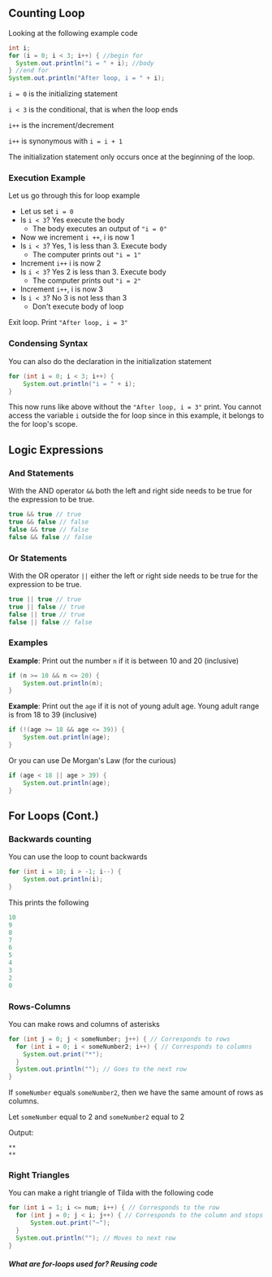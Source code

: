 ## Counting Loop

Looking at the following example code

```java
int i;
for (i = 0; i < 3; i++) { //begin for
  System.out.println("i = " + i); //body
} //end for
System.out.println("After loop, i = " + i);
```

`i = 0` is the initializing statement

`i < 3` is the conditional, that is when the loop ends

`i++` is the increment/decrement

`i++` is synonymous with `i = i + 1`

The initialization statement only occurs once at the beginning of the loop. 

### Execution Example

Let us go through this for loop example

- Let us set `i = 0`
- Is `i < 3`? Yes execute the body
  - The body executes an output of `"i = 0"`
- Now we increment `i ++`, i is now 1
- Is `i < 3`? Yes, 1 is less than 3. Execute body
  - The computer prints out  `"i = 1"`
- Increment `i++` i is now 2
- Is `i < 3`? Yes 2 is less than 3. Execute body
  - The computer prints out `"i = 2"`
- Increment `i++`, i is now 3
- Is `i < 3`?  No 3  is not less than 3
  - Don't execute body of loop

Exit loop. Print `"After loop, i = 3"`



### Condensing Syntax

You can also do the declaration in the initialization statement

```java
for (int i = 0; i < 3; i++) {
    System.out.println("i = " + i);
}
```

This now runs like above without the `"After loop, i = 3"` print. You cannot access the variable `i` outside the for loop since in this example, it belongs to the for loop's scope.



## Logic Expressions

### And Statements

With the AND operator `&&` both the left and right side needs to be true for the expression to be true.

```java
true && true // true
true && false // false
false && true // false
false && false // false
```

### Or Statements

With the OR operator `||` either the left or right side needs to be true for the expression to be true.

```java
true || true // true
true || false // true
false || true // true
false || false // false
```

### Examples

**Example**: Print out the number `n` if it is between 10 and 20 (inclusive)

```java
if (n >= 10 && n <= 20) {
    System.out.println(n);
}
```

**Example**: Print out the `age` if it is not of young adult age. Young adult range is from 18 to 39 (inclusive)

```java
if (!(age >= 18 && age <= 39)) {
    System.out.println(age);
}
```

Or you can use De Morgan's Law (for the curious)

```java
if (age < 18 || age > 39) {
    System.out.println(age);
}
```



## For Loops (Cont.)

### Backwards counting

You can use the loop to count backwards

```java
for (int i = 10; i > -1; i--) {
    System.out.println(i);
}
```

This prints the following

```java
10
9
8
7
6
5
4
3
2
0
```

### Rows-Columns

You can make rows and columns of asterisks

```java
for (int j = 0; j < someNumber; j++) { // Corresponds to rows
  for (int i = 0; i < someNumber2; i++) { // Corresponds to columns
    System.out.print("*"); 
  }
  System.out.println(""); // Goes to the next row
}
```

If `someNumber` equals `someNumber2`, then we have the same amount of rows as columns.

Let `someNumber` equal to 2 and `someNumber2` equal to 2

Output:

```
**
**
```

### Right Triangles

You can make a right triangle of Tilda with the following code

```java
for (int i = 1; i <= num; i++) { // Corresponds to the row
  for (int j = 0; j < i; j++) { // Corresponds to the column and stops at the current row number
      System.out.print("~");
  }
  System.out.println(""); // Moves to next row
}
```



##### What are for-loops used for? *Reusing code*

